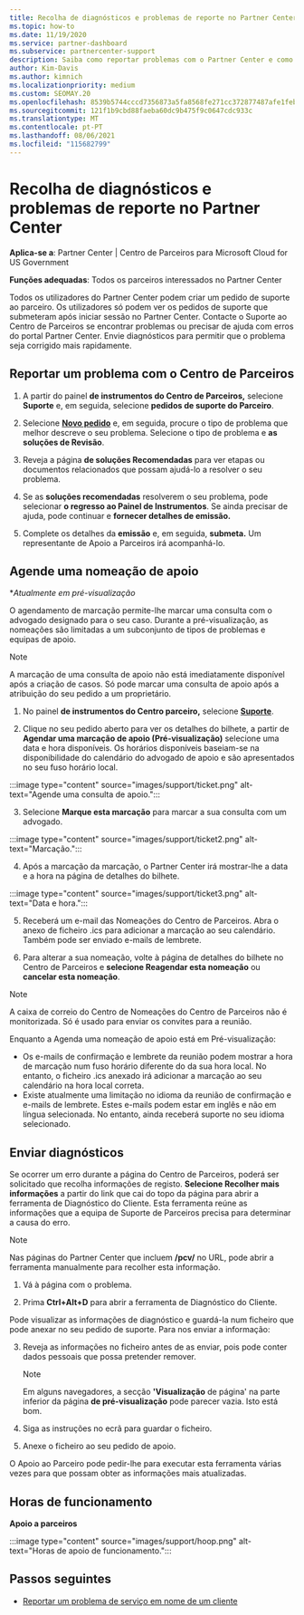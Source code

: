 ```yaml
---
title: Recolha de diagnósticos e problemas de reporte no Partner Center
ms.topic: how-to
ms.date: 11/19/2020
ms.service: partner-dashboard
ms.subservice: partnercenter-support
description: Saiba como reportar problemas com o Partner Center e como recolher informações de diagnóstico para a equipa de Apoio ao Parceiro.
author: Kim-Davis
ms.author: kimnich
ms.localizationpriority: medium
ms.custom: SEOMAY.20
ms.openlocfilehash: 8539b5744cccd7356873a5fa8568fe271cc372877487afe1febe9290ed1e70ac
ms.sourcegitcommit: 121f1b9cbd88faeba60dc9b475f9c0647cdc933c
ms.translationtype: MT
ms.contentlocale: pt-PT
ms.lasthandoff: 08/06/2021
ms.locfileid: "115682799"
---
```

# <a name="collecting-diagnostics-and-reporting-problems-in-partner-center"></a>Recolha de diagnósticos e problemas de reporte no Partner Center

**Aplica-se a**: Partner Center | Centro de Parceiros para Microsoft Cloud for US Government

**Funções adequadas**: Todos os parceiros interessados no Partner Center

Todos os utilizadores do Partner Center podem criar um pedido de suporte ao parceiro. Os utilizadores só podem ver os pedidos de suporte que submeteram após iniciar sessão no Partner Center.
Contacte o Suporte ao Centro de Parceiros se encontrar problemas ou precisar de ajuda com erros do portal Partner Center. Envie diagnósticos para permitir que o problema seja corrigido mais rapidamente. 

## <a name="report-a-problem-with-the-partner-center"></a>Reportar um problema com o Centro de Parceiros

1. A partir do painel **de instrumentos do Centro de Parceiros,** selecione **Suporte** e, em seguida, selecione **pedidos de suporte do Parceiro**.

2. Selecione **[Novo pedido](https://partner.microsoft.com/dashboard/support/servicerequests/create)** e, em seguida, procure o tipo de problema que melhor descreve o seu problema. Selecione o tipo de problema e **as soluções de Revisão**.

3. Reveja a página **de soluções Recomendadas** para ver etapas ou documentos relacionados que possam ajudá-lo a resolver o seu problema.

4. Se as **soluções recomendadas** resolverem o seu problema, pode selecionar **o regresso ao Painel de Instrumentos**. Se ainda precisar de ajuda, pode continuar e **fornecer detalhes de emissão.**

5. Complete os detalhes da **emissão** e, em seguida, **submeta.** Um representante de Apoio a Parceiros irá acompanhá-lo.

## <a name="schedule-a-support-appointment"></a>Agende uma nomeação de apoio 

**Atualmente em pré-visualização*

O agendamento de marcação permite-lhe marcar uma consulta com o advogado designado para o seu caso.  Durante a pré-visualização, as nomeações são limitadas a um subconjunto de tipos de problemas e equipas de apoio.  

   > [!NOTE]
   > A marcação de uma consulta de apoio não está imediatamente disponível após a criação de casos. Só pode marcar uma consulta de apoio após a atribuição do seu pedido a um proprietário.   

1. No painel **de instrumentos do Centro parceiro,** selecione **[Suporte](https://partner.microsoft.com/dashboard/support/servicerequests)**. 

2. Clique no seu pedido aberto para ver os detalhes do bilhete, a partir de **Agendar uma marcação de apoio (Pré-visualização)** selecione uma data e hora disponíveis. Os horários disponíveis baseiam-se na disponibilidade do calendário do advogado de apoio e são apresentados no seu fuso horário local.

:::image type="content" source="images/support/ticket.png" alt-text="Agende uma consulta de apoio.":::

3. Selecione **Marque esta marcação** para marcar a sua consulta com um advogado.

:::image type="content" source="images/support/ticket2.png" alt-text="Marcação.":::

4. Após a marcação da marcação, o Partner Center irá mostrar-lhe a data e a hora na página de detalhes do bilhete.

:::image type="content" source="images/support/ticket3.png" alt-text="Data e hora.":::

5.  Receberá um e-mail das Nomeações do Centro de Parceiros. Abra o anexo de ficheiro .ics para adicionar a marcação ao seu calendário. Também pode ser enviado e-mails de lembrete. 

6.  Para alterar a sua nomeação, volte à página de detalhes do bilhete no Centro de Parceiros e **selecione Reagendar esta nomeação** ou **cancelar esta nomeação**. 

   > [!NOTE]
   > A caixa de correio do Centro de Nomeações do Centro de Parceiros não é monitorizada. Só é usado para enviar os convites para a reunião.   
   
Enquanto a Agenda uma nomeação de apoio está em Pré-visualização:
- Os e-mails de confirmação e lembrete da reunião podem mostrar a hora de marcação num fuso horário diferente do da sua hora local.  No entanto, o ficheiro .ics anexado irá adicionar a marcação ao seu calendário na hora local correta. 
- Existe atualmente uma limitação no idioma da reunião de confirmação e e-mails de lembrete.  Estes e-mails podem estar em inglês e não em língua selecionada.  No entanto, ainda receberá suporte no seu idioma selecionado.

## <a name="send-diagnostics"></a>Enviar diagnósticos

Se ocorrer um erro durante a página do Centro de Parceiros, poderá ser solicitado que recolha informações de registo. **Selecione Recolher mais informações** a partir do link que cai do topo da página para abrir a ferramenta de Diagnóstico do Cliente. Esta ferramenta reúne as informações que a equipa de Suporte de Parceiros precisa para determinar a causa do erro. 

>[!NOTE]
>Nas páginas do Partner Center que incluem **/pcv/** no URL, pode abrir a ferramenta manualmente para recolher esta informação.

1. Vá à página com o problema.

2. Prima **Ctrl+Alt+D** para abrir a ferramenta de Diagnóstico do Cliente.

Pode visualizar as informações de diagnóstico e guardá-la num ficheiro que pode anexar no seu pedido de suporte. Para nos enviar a informação:

3. Reveja as informações no ficheiro antes de as enviar, pois pode conter dados pessoais que possa pretender remover.

   > [!NOTE]
    >Em alguns navegadores, a secção **'Visualização** de página' na parte inferior da página **de pré-visualização** pode parecer vazia. Isto está bom.

4. Siga as instruções no ecrã para guardar o ficheiro.

5. Anexe o ficheiro ao seu pedido de apoio.

O Apoio ao Parceiro pode pedir-lhe para executar esta ferramenta várias vezes para que possam obter as informações mais atualizadas.

## <a name="hours-of-operation"></a>Horas de funcionamento

**Apoio a parceiros**

:::image type="content" source="images/support/hoop.png" alt-text="Horas de apoio de funcionamento.":::


## <a name="next-steps"></a>Passos seguintes

- [Reportar um problema de serviço em nome de um cliente](report-problems-on-behalf-of-a-customer.md)
